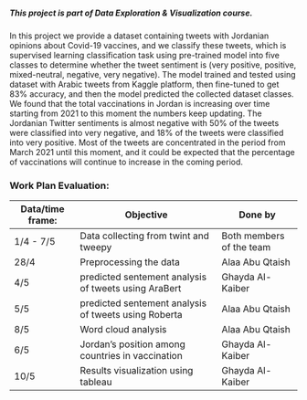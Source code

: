 ##### This project is part of Data Exploration & Visualization course.
In this project we provide a dataset containing tweets with Jordanian opinions about
Covid-19 vaccines, and we classify these tweets, which is supervised learning classification task
using pre-trained model into five classes to determine whether the tweet sentiment is (very
positive, positive, mixed-neutral, negative, very negative). The model trained and tested using
dataset with Arabic tweets from Kaggle platform, then fine-tuned to get 83% accuracy, and
then the model predicted the collected dataset classes.
We found that the total vaccinations in Jordan is increasing over time starting from 2021 to
this moment the numbers keep updating. The Jordanian Twitter sentiments is almost negative
with 50% of the tweets were classified into very negative, and 18% of the tweets were classified
into very positive. Most of the tweets are concentrated in the period from March 2021 until this
moment, and it could be expected that the percentage of vaccinations will continue to increase
in the coming period.

### Work Plan Evaluation:

Data/time frame: | Objective | Done by 
------------ | ------------- | -------------
1/4 - 7/5 |  Data collecting from twint and tweepy | Both members of the team
 28/4| Preprocessing the data | Alaa Abu Qtaish
4/5| predicted sentement analysis of tweets using AraBert | Ghayda Al-Kaiber
 5/5| predicted sentement analysis of tweets using Roberta | Alaa Abu Qtaish
8/5  | Word cloud analysis  | Alaa Abu Qtaish
 6/5  | Jordan’s position among countries in vaccination | Ghayda Al-Kaiber
 10/5 | Results visualization  using tableau | Ghayda Al-Kaiber
 
  
 
